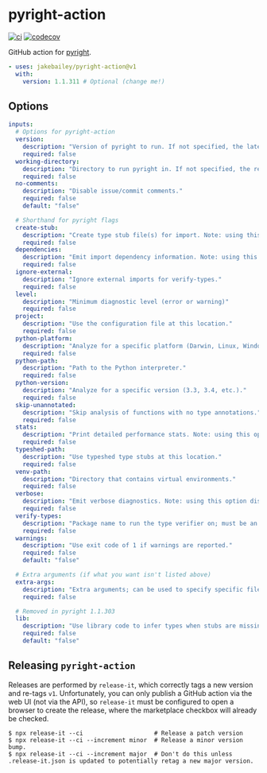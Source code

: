 # pyright-action

[![ci](https://github.com/jakebailey/pyright-action/actions/workflows/ci.yml/badge.svg)](https://github.com/jakebailey/pyright-action/actions/workflows/ci.yml)
[![codecov](https://codecov.io/gh/jakebailey/pyright-action/branch/main/graph/badge.svg?token=5OMEFS2LQZ)](https://codecov.io/gh/jakebailey/pyright-action)

GitHub action for [pyright](https://github.com/microsoft/pyright).

```yml
- uses: jakebailey/pyright-action@v1
  with:
    version: 1.1.311 # Optional (change me!)
```

## Options

```yml
inputs:
  # Options for pyright-action
  version:
    description: "Version of pyright to run. If not specified, the latest version will be used."
    required: false
  working-directory:
    description: "Directory to run pyright in. If not specified, the repo root will be used."
    required: false
  no-comments:
    description: "Disable issue/commit comments."
    required: false
    default: "false"

  # Shorthand for pyright flags
  create-stub:
    description: "Create type stub file(s) for import. Note: using this option disables commenting."
    required: false
  dependencies:
    description: "Emit import dependency information. Note: using this option disables commenting."
    required: false
  ignore-external:
    description: "Ignore external imports for verify-types."
    required: false
  level:
    description: "Minimum diagnostic level (error or warning)"
    required: false
  project:
    description: "Use the configuration file at this location."
    required: false
  python-platform:
    description: "Analyze for a specific platform (Darwin, Linux, Windows)."
    required: false
  python-path:
    description: "Path to the Python interpreter."
    required: false
  python-version:
    description: "Analyze for a specific version (3.3, 3.4, etc.)."
    required: false
  skip-unannotated:
    description: "Skip analysis of functions with no type annotations."
    required: false
  stats:
    description: "Print detailed performance stats. Note: using this option disables commenting."
    required: false
  typeshed-path:
    description: "Use typeshed type stubs at this location."
    required: false
  venv-path:
    description: "Directory that contains virtual environments."
    required: false
  verbose:
    description: "Emit verbose diagnostics. Note: using this option disables commenting."
    required: false
  verify-types:
    description: "Package name to run the type verifier on; must be an *installed* library. Any score under 100% will fail the build. Using this option disables commenting."
    required: false
  warnings:
    description: "Use exit code of 1 if warnings are reported."
    required: false
    default: "false"

  # Extra arguments (if what you want isn't listed above)
  extra-args:
    description: "Extra arguments; can be used to specify specific files to check."
    required: false

  # Removed in pyright 1.1.303
  lib:
    description: "Use library code to infer types when stubs are missing."
    required: false
    default: "false"
```

## Releasing `pyright-action`

Releases are performed by `release-it`, which correctly tags a new version and
re-tags `v1`. Unfortunately, you can only publish a GitHub action via the web UI
(not via the API), so `release-it` must be configured to open a browser to
create the release, where the marketplace checkbox will already be checked.

```
$ npx release-it --ci                    # Release a patch version
$ npx release-it --ci --increment minor  # Release a minor version bump.
$ npx release-it --ci --increment major  # Don't do this unless .release-it.json is updated to potentially retag a new major version.
```
